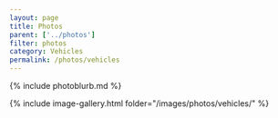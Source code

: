 ```yaml
---
layout: page
title: Photos
parent: ['../photos']
filter: photos
category: Vehicles
permalink: /photos/vehicles
---
```


{% include photoblurb.md %}

{% include image-gallery.html folder="/images/photos/vehicles/" %}

